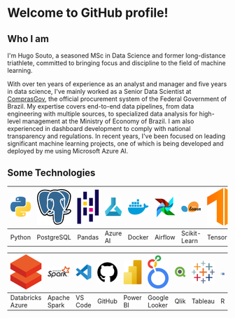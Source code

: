 # Welcome to GitHub profile!

## Who I am

I'm Hugo Souto, a seasoned MSc in Data Science and former long-distance triathlete, committed to bringing focus and discipline to the field of machine learning.

With over ten years of experience as an analyst and manager and five years in data science, I've mainly worked as a Senior Data Scientist at [ComprasGov](www.gov.br/compras), the official procurement system of the Federal Government of Brazil. My expertise covers end-to-end data pipelines, from data engineering with multiple sources, to specialized data analysis for high-level management at the Ministry of Economy of Brazil. I am also experienced in dashboard development to comply with national transparency and regulations. In recent years, I've been focused on leading significant machine learning projects, one of which is being developed and deployed by me using Microsoft Azure AI.

## Some Technologies

| ![Python Logo](img/python.png "Python") | ![PostgreSQL Logo](img/postgres.png "PostgreSQL") | ![Pandas Logo](img/pandas.png "Pandas") | ![Microsoft Azure Machine Learning Logo](img/azureml.png "Microsoft Azure Machine Learning") | ![Docker Logo](img/docker.png "Docker") | ![Airflow Logo](img/airflow.png "Airflow") | ![Scikit-Learn Logo](img/scikitlearn.png "Scikit-Learn") | ![TensorFlow Logo](img/tensorflow.png "TensorFlow") | ![PyTorch Logo](img/pytorch.png "PyTorch") |
|---|---|---|---|---|---|---|---|---|
| Python | PostgreSQL | Pandas | Azure AI | Docker | Airflow | Scikit-Learn | TensorFlow | PyTorch |

| ![Databricks Azure](img/databricks-azure.png "Databricks Azure") | ![Apache Spark](img/spark.png "Apache Spark") | ![VS Code Logo](img/vscode.png "VS Code") | ![GitHub](img/github.png "GitHub") | ![Power BI](img/powerbi.png "Power BI") | ![Google Looker](img/looker.png "Google Looker") | ![Qlik](img/qlik.png "Qlik") | ![Tableau](img/tableau.png "Tableau") | ![R](img/r.png "R") |
|---|---|---|---|---|---|---|---|---|
| Databricks Azure | Apache Spark | VS Code | GitHub | Power BI | Google Looker | Qlik | Tableau | R |
